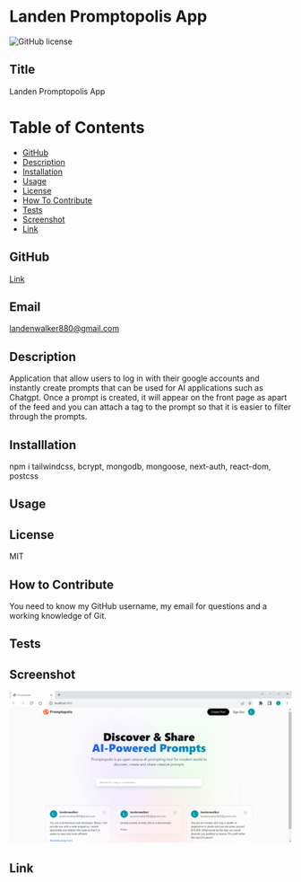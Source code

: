 # Landen Promptopolis App
![GitHub license](https://img.shields.io/badge/license-MIT-blue.svg)

## Title


Landen Promptopolis App

# Table of Contents

- [GitHub](#github)
- [Description](#description)
- [Installation](#installation)
- [Usage](#usage)
- [License](#license)
- [How To Contribute](#howtocontribute)
- [Tests](#tests)
- [Screenshot](#screenshot)
- [Link](#link)


## GitHub


[Link](https://www.github.com/lwalker107)


## Email

landenwalker880@gmail.com


## Description

Application that allow users to log in with their google accounts and instantly create prompts that 
can be used for AI applications such as Chatgpt. Once a prompt is created, it will appear on the front page 
as apart of the feed and you can attach a tag to the prompt so that it is easier to filter through the prompts.

## Installlation 


npm i tailwindcss, bcrypt, mongodb, mongoose, next-auth, react-dom, postcss

## Usage



## License


MIT

## How to Contribute


You need to know my GitHub username, my email for questions and a working knowledge of Git.

## Tests



## Screenshot

![screenshot](./assets/homepage_screenshot.PNG)

## Link 

